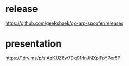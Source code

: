 # release
https://github.com/geeksbaek/go-arp-spoofer/releases

# presentation
https://1drv.ms/p/s!AqKUZ6w7Dq91rlnJNXpiFpYPer5P
